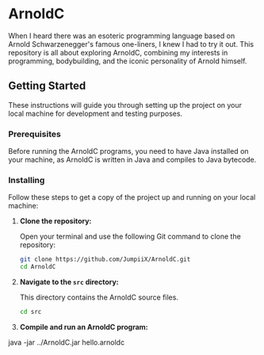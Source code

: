 # ArnoldC

When I heard there was an esoteric programming language based on Arnold Schwarzenegger's famous one-liners, I knew I had to try it out. This repository is all about exploring ArnoldC, combining my interests in programming, bodybuilding, and the iconic personality of Arnold himself.

## Getting Started

These instructions will guide you through setting up the project on your local machine for development and testing purposes.

### Prerequisites

Before running the ArnoldC programs, you need to have Java installed on your machine, as ArnoldC is written in Java and compiles to Java bytecode.
### Installing

Follow these steps to get a copy of the project up and running on your local machine:

1. **Clone the repository:**

   Open your terminal and use the following Git command to clone the repository:

   ```bash
   git clone https://github.com/JumpiiX/ArnoldC.git
   cd ArnoldC

2. **Navigate to the `src` directory:**

   This directory contains the ArnoldC source files.

   ```bash
   cd src

3. **Compile and run an ArnoldC program:**

java -jar ../ArnoldC.jar hello.arnoldc
